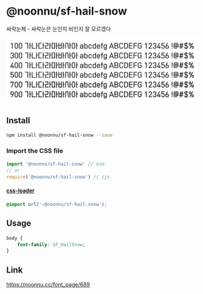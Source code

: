 # @noonnu/sf-hail-snow

싸락눈체 - 싸락눈은 눈인지 비인지 잘 모르겠다

![example](./example.png)

## Install

```bash
npm install @noonnu/sf-hail-snow --save
```

### Import the CSS file

```js
import '@noonnu/sf-hail-snow' // esm
// or
require('@noonnu/sf-hail-snow') // cjs
```

#### [css-loader](https://github.com/webpack-contrib/css-loader)

```css
@import url('~@noonnu/sf-hail-snow');
```

## Usage

```css
body {
    font-family: SF_HailSnow;
}
```

## Link

https://noonnu.cc/font_page/689
